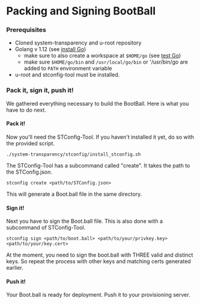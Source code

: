 # Packing and Signing BootBall

### Prerequisites

* Cloned system-transparency and u-root repository
* Golang v 1.12 \(see [install Go](https://golang.org/doc/install#install)\)
  * make sure to also create a workspace at `$HOME/go` \(see [test Go](https://golang.org/doc/install#testing)\)
  * make sure `$HOME/go/bin` and `/usr/local/go/bin` or '/usr/bin/go are added to `PATH` environment variable
* u-root and stconfig-tool must be installed.

### Pack it, sign it, push it!

We gathered everything necessary to build the BootBall. Here is what you have to do next.

#### Pack it!

Now you'll need the STConfig-Tool. If you haven't installed it yet, do so with the provided script.

```text
./system-transparency/stconfig/install_stconfig.sh
```

The STConfig-Tool has a subcommand called "create". It takes the path to the STConfig.json.

```text
stconfig create <path/to/STConfig.json>
```

This will generate a Boot.ball file in the same directory.

#### Sign it!

Next you have to sign the Boot.ball file. This is also done with a subcommand of STConfig-Tool.

```text
stconfig sign <path/to/boot.ball> <path/to/your/privkey.key> <path/to/your/key.cert>
```

At the moment, you need to sign the boot.ball with THREE valid and distinct keys. So repeat the process with other keys and matching certs generated earlier.

#### Push it!

Your Boot.ball is ready for deployment. Push it to your provisioning server.

